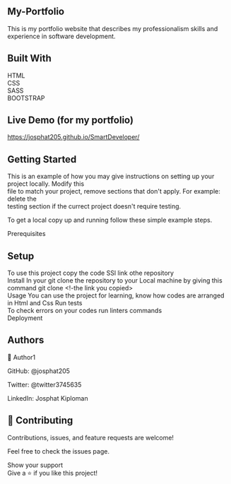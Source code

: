 ## My-Portfolio
This is my portfolio website that describes my professionalism skills and experience in software development.<br />

## Built With<br />
HTML<br />
CSS<br /> 
SASS <br />
BOOTSTRAP<br />

## Live Demo (for my portfolio)<br />
https://josphat205.github.io/SmartDeveloper/<br />

## Getting Started<br />
This is an example of how you may give instructions on setting up your project locally. Modify this<br /> file to match your project, remove sections that don't apply. For example: delete the <br />testing section if the currect project doesn't require testing.<br />

To get a local copy up and running follow these simple example steps.<br /> 


Prerequisites<br />  
## Setup <br />  
To use this project copy the code SSl link othe repository<br />
Install
In your git clone the repository to your Local machine by giving this command
git clone <!-the link you copied><br />
Usage
You can use the project for learning, know how codes are arranged in Html and Css
Run tests<br />
To check errors on your codes run linters commands<br />
Deployment<br />
## Authors<br />
👤 Author1

GitHub: @josphat205<br />


Twitter: @twitter3745635<br />


LinkedIn: Josphat Kiploman<br />

## 🤝 Contributing
Contributions, issues, and feature requests are welcome!<br />

Feel free to check the issues page.<br />

Show your support<br />
Give a ⭐️ if you like this project!
